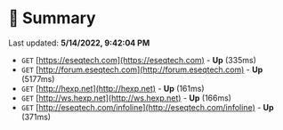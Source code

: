 # 📖 Summary
Last updated: **5/14/2022, 9:42:04 PM**

- `GET` [https://eseqtech.com](https://eseqtech.com) - **Up** (335ms)
- `GET` [http://forum.eseqtech.com](http://forum.eseqtech.com) - **Up** (5177ms)
- `GET` [http://hexp.net](http://hexp.net) - **Up** (161ms)
- `GET` [http://ws.hexp.net](http://ws.hexp.net) - **Up** (166ms)
- `GET` [http://eseqtech.com/infoline](http://eseqtech.com/infoline) - **Up** (371ms)

